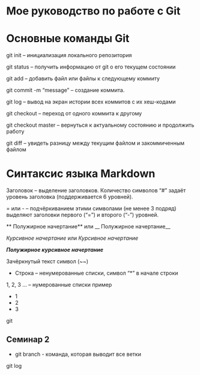 # Мое руководство по работе с Git
# Основные команды Git #

git init – инициализация локального репозитория

git status – получить информацию от git о его текущем состоянии

git add – добавить файл или файлы к следующему коммиту

git commit -m “message” – создание коммита.

git log – вывод на экран истории всех коммитов с их хеш-кодами

git checkout – переход от одного коммита к другому

git checkout master – вернуться к актуальному состоянию и продолжить работу

git diff – увидеть разницу между текущим файлом и закоммиченным файлом

# Синтаксис языка Markdown #

Заголовок – выделение заголовков. Количество символов “#” задаёт уровень заголовка (поддерживается 6 уровней).

 = или - – подчёркиванием этими символами (не менее 3 подряд) выделяют заголовки первого (“=”) и второго (“-”) уровней.

** Полужирное начертание** или __ Полужирное начертание__

*Курсивное начертание* или _Курсивное начертание_

***Полужирное курсивное начертание***

Зачёркнутый текст символ (~~)

* Строка – ненумерованные списки, символ “*” в начале строки

1, 2, 3 … – нумерованные списки пример
* 1
* 2
* 3

git

## Семинар 2

* git branch - команда, которая выводит все ветки

git log  

